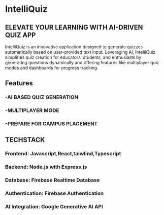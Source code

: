 # IntelliQuiz 

 ## ELEVATE YOUR LEARNING WITH AI-DRIVEN QUIZ APP
 IntelliQuiz is an innovative application designed to generate quizzes automatically based on user-provided text input. Leveraging AI, IntelliQuiz simplifies quiz creation for educators, students, and enthusiasts by generating questions dynamically and offering features like multiplayer quiz modes and dashboards for progress tracking.
 
 ## Features
 ### -AI BASED QUIZ GENERATION
 ### -MULTIPLAYER MODE
 ### -PREPARE FOR CAMPUS PLACEMENT

 ## TECHSTACK
### Frontend: Javascript,React,taiwlind,Typescript
### Backend: Node.js with Express.js 
### Database: Firebase Realtime Database
### Authentication: Firebase Authentication
### AI Integration: Google Generative AI API

